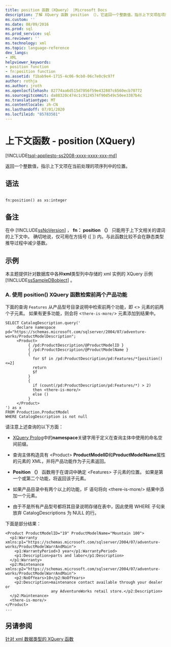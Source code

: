 ```yaml
---
title: position 函数（XQuery） |Microsoft Docs
description: 了解 XQuery 函数 position （），它返回一个整数值，指示上下文项在项序列中的位置。
ms.custom: ''
ms.date: 08/09/2016
ms.prod: sql
ms.prod_service: sql
ms.reviewer: ''
ms.technology: xml
ms.topic: language-reference
dev_langs:
- XML
helpviewer_keywords:
- position function
- fn:position function
ms.assetid: f1bab9e4-1715-4c06-9cb0-06c7e0c9c97f
author: rothja
ms.author: jroth
ms.openlocfilehash: 82774aa6d515d7056f59e432807c6560ecb70772
ms.sourcegitcommit: da88320c474c1c9124574f90d549c50ee3387b4c
ms.translationtype: MT
ms.contentlocale: zh-CN
ms.lasthandoff: 07/01/2020
ms.locfileid: "85783581"
---
```

# <a name="context-functions---position-xquery"></a>上下文函数 - position (XQuery)
[!INCLUDE[tsql-appliesto-ss2008-xxxx-xxxx-xxx-md](../includes/applies-to-version/sqlserver.md)]

  返回一个整数值，指示上下文项在当前处理的项序列中的位置。  
  
## <a name="syntax"></a>语法  
  
```  
  
fn:position() as xs:integer  
```  
  
## <a name="remarks"></a>备注  
 在中 [!INCLUDE[ssNoVersion](../includes/ssnoversion-md.md)] ， **fn： position （）** 只能用于上下文相关的谓词的上下文中。 确切地说，仅可用在方括号 ([ ]) 内。与此函数比较不会在静态类型推导过程中减少基数。  
  
## <a name="examples"></a>示例  
 本主题提供针对数据库中各种**xml**类型列中存储的 xml 实例的 XQuery 示例 [!INCLUDE[ssSampleDBobject](../includes/sssampledbobject-md.md)] 。  
  
### <a name="a-using-the-position-xquery-function-to-retrieve-the-first-two-product-features"></a>A. 使用 position() XQuery 函数检索前两个产品功能  
 下面的查询 `Features` 从产品型号目录说明中检索前两个功能，即 <> 元素的前两个子元素。 如果有更多功能，则会将 <`there-is-more/`> 元素添加到结果中。  
  
```  
SELECT CatalogDescription.query('  
     declare namespace pd="https://schemas.microsoft.com/sqlserver/2004/07/adventure-works/ProductModelDescription";  
     <Product>   
          { /pd:ProductDescription/@ProductModelID }  
          { /pd:ProductDescription/@ProductModelName }   
          {  
            for $f in /pd:ProductDescription/pd:Features/*[position()<=2]  
            return  
            $f   
          }  
          {  
            if (count(/pd:ProductDescription/pd:Features/*) > 2)  
            then <there-is-more/>  
            else ()  
          }   
     </Product>          
') as x  
FROM Production.ProductModel  
WHERE CatalogDescription is not null  
```  
  
 请注意上述查询的以下方面：  
  
-   [XQuery Prolog](../xquery/modules-and-prologs-xquery-prolog.md)中的**namespace**关键字用于定义在查询主体中使用的命名空间前缀。  
  
-   查询主体构造具有 \<Product> **ProductModelID**和**ProductModelName**属性的元素的 XML，并将产品功能作为子元素返回。  
  
-   **Position （）** 函数用于在谓词中确定 \<Features> 子元素的位置。 如果是第一个或第二个功能，将返回该子元素。  
  
-   如果产品目录中有两个以上的功能，IF 语句将向 \<there-is-more/> 结果中添加一个元素。  
  
-   由于不是所有产品型号都将其目录说明存储在表中，因此使用 WHERE 子句来放弃 CatalogDescriptions 为 NULL 的行。  
  
 下面是部分结果：  
  
```  
<Product ProductModelID="19" ProductModelName="Mountain 100">  
  <p1:Warranty xmlns:p1="https://schemas.microsoft.com/sqlserver/2004/07/adventure-works/ProductModelWarrAndMain">  
    <p1:WarrantyPeriod>3 year</p1:WarrantyPeriod>  
    <p1:Description>parts and labor</p1:Description>  
  </p1:Warranty>  
  <p2:Maintenance xmlns:p2="https://schemas.microsoft.com/sqlserver/2004/07/adventure-works/ProductModelWarrAndMain">  
    <p2:NoOfYears>10</p2:NoOfYears>  
    <p2:Description>maintenance contact available through your dealer or  
                    any AdventureWorks retail store.</p2:Description>  
  </p2:Maintenance>  
  <there-is-more/>  
</Product>   
...  
```  
  
## <a name="see-also"></a>另请参阅  
 [针对 xml 数据类型的 XQuery 函数](../xquery/xquery-functions-against-the-xml-data-type.md)  
  
  
